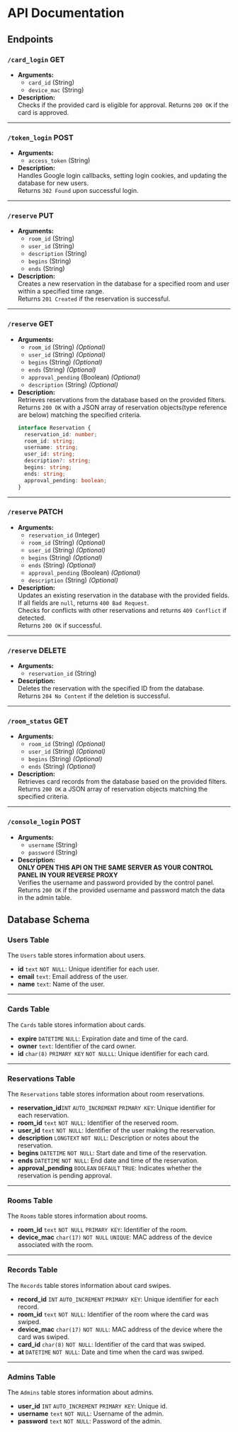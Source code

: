 # API Documentation

## Endpoints

### `/card_login` **GET**

- **Arguments:**
  - `card_id` (String)
  - `device_mac` (String)
- **Description:**  
  Checks if the provided card is eligible for approval. Returns `200 OK` if the card is approved.

---

### `/token_login` **POST**

- **Arguments:**
  - `access_token` (String)
- **Description:**  
  Handles Google login callbacks, setting login cookies, and updating the database for new users.  
  Returns `302 Found` upon successful login.

---

### `/reserve` **PUT**

- **Arguments:**
  - `room_id` (String)
  - `user_id` (String)
  - `description` (String)
  - `begins` (String)
  - `ends` (String)
- **Description:**  
  Creates a new reservation in the database for a specified room and user within a specified time range.  
  Returns `201 Created` if the reservation is successful.

---

### `/reserve` **GET**

- **Arguments:**
  - `room_id` (String) _(Optional)_
  - `user_id` (String) _(Optional)_
  - `begins` (String) _(Optional)_
  - `ends` (String) _(Optional)_
  - `approval_pending` (Boolean) _(Optional)_
  - `description` (String) _(Optional)_
- **Description:**  
   Retrieves reservations from the database based on the provided filters.  
   Returns `200 OK` with a JSON array of reservation objects(type reference are below) matching the specified criteria.
  ```typescript
  interface Reservation {
    reservation_id: number;
    room_id: string;
    username: string;
    user_id: string;
    description?: string;
    begins: string;
    ends: string;
    approval_pending: boolean;
  }
  ```

---

### `/reserve` **PATCH**

- **Arguments:**
  - `reservation_id` (Integer)
  - `room_id` (String) _(Optional)_
  - `user_id` (String) _(Optional)_
  - `begins` (String) _(Optional)_
  - `ends` (String) _(Optional)_
  - `approval_pending` (Boolean) _(Optional)_
  - `description` (String) _(Optional)_
- **Description:**  
   Updates an existing reservation in the database with the provided fields.  
   If all fields are `null`, returns `400 Bad Request`.  
   Checks for conflicts with other reservations and returns `409 Conflict` if detected.  
  Returns `200 OK` if successful.

---

### `/reserve` **DELETE**

- **Arguments:**
  - `reservation_id` (String)
- **Description:**  
  Deletes the reservation with the specified ID from the database.  
  Returns `204 No Content` if the deletion is successful.

---

### `/room_status` **GET**

- **Arguments:**
  - `room_id` (String) _(Optional)_
  - `user_id` (String) _(Optional)_
  - `begins` (String) _(Optional)_
  - `ends` (String) _(Optional)_
- **Description:**  
  Retrieves card records from the database based on the provided filters.  
  Returns `200 OK` a JSON array of reservation objects matching the specified criteria.

---

### `/console_login` **POST**

- **Arguments:**
  - `username` (String)
  - `password` (String)
- **Description:**  
  **ONLY OPEN THIS API ON THE SAME SERVER AS YOUR CONTROL PANEL IN YOUR REVERSE PROXY**  
  Verifies the username and password provided by the control panel.  
  Returns `200 OK` if the provided username and password match the data in the admin table.

## Database Schema

### Users Table

The `Users` table stores information about users.

- **id** `text` `NOT NULL`: Unique identifier for each user.
- **email** `text`: Email address of the user.
- **name** `text`: Name of the user.

---

### Cards Table

The `Cards` table stores information about cards.

- **expire** `DATETIME` `NULL`: Expiration date and time of the card.
- **owner** `text`: Identifier of the card owner.
- **id** `char(8)` `PRIMARY KEY` `NOT NULLL`: Unique identifier for each card.

---

### Reservations Table

The `Reservations` table stores information about room reservations.

- **reservation_id**`INT` `AUTO_INCREMENT` `PRIMARY KEY`: Unique identifier for each reservation.
- **room_id** `text` `NOT NULL`: Identifier of the reserved room.
- **user_id** `text` `NOT NULL`: Identifier of the user making the reservation.
- **description** `LONGTEXT` `NOT NULL`: Description or notes about the reservation.
- **begins** `DATETIME` `NOT NULL`: Start date and time of the reservation.
- **ends** `DATETIME` `NOT NULL`: End date and time of the reservation.
- **approval_pending** `BOOLEAN` `DEFAULT` `TRUE`: Indicates whether the reservation is pending approval.

---

### Rooms Table

The `Rooms` table stores information about rooms.

- **room_id** `text` `NOT NULL` `PRIMARY KEY`: Identifier of the room.
- **device_mac** `char(17)` `NOT NULL` `UNIQUE`: MAC address of the device associated with the room.

---

### Records Table

The `Records` table stores information about card swipes.

- **record_id** `INT` `AUTO_INCREMENT` `PRIMARY KEY`: Unique identifier for each record.
- **room_id** `text` `NOT NULL`: Identifier of the room where the card was swiped.
- **device_mac** `char(17)` `NOT NULL`: MAC address of the device where the card was swiped.
- **card_id** `char(8)` `NOT NULL`: Identifier of the card that was swiped.
- **at** `DATETIME` `NOT NULL`: Date and time when the card was swiped.

---

### Admins Table

The `Admins` table stores information about admins.

- **user_id** `INT` `AUTO_INCREMENT` `PRIMARY KEY`: Unique id.
- **username** `text` `NOT NULL`: Username of the admin.
- **password** `text` `NOT NULL`: Password of the admin.
